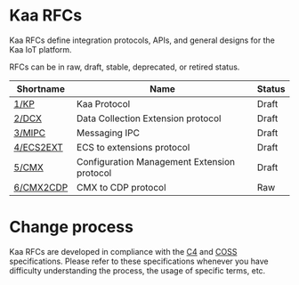 # Kaa RFCs

Kaa RFCs define integration protocols, APIs, and general designs for the Kaa IoT platform.

RFCs can be in raw, draft, stable, deprecated, or retired status.

| Shortname                                         | Name                               | Status |
|---------------------------------------------------|------------------------------------|--------|
| [1/KP](0001-kaa-protocol/README.md)               | Kaa Protocol                       | Draft  |
| [2/DCX](0002-data-collection-extension/README.md) | Data Collection Extension protocol | Draft  |
| [3/MIPC](0003-messaging-ipc/README.md)            | Messaging IPC                      | Draft  |
| [4/ECS2EXT](0004-ecs2ext-protocol/README.md)      | ECS to extensions protocol         | Draft  |
| [5/CMX](0005-configuration-management-extension/README.md)  | Configuration Management Extension protocol | Draft  |
| [6/CMX2CDP](0006-cmx2cdp-protocol/README.md)      | CMX to CDP protocol                | Raw    |

# Change process

Kaa RFCs are developed in compliance with the [C4](https://rfc.zeromq.org/spec:42/C4/) and [COSS](https://rfc.unprotocols.org/spec:2/COSS/) specifications.
Please refer to these specifications whenever you have difficulty understanding the process, the usage of specific terms, etc.
